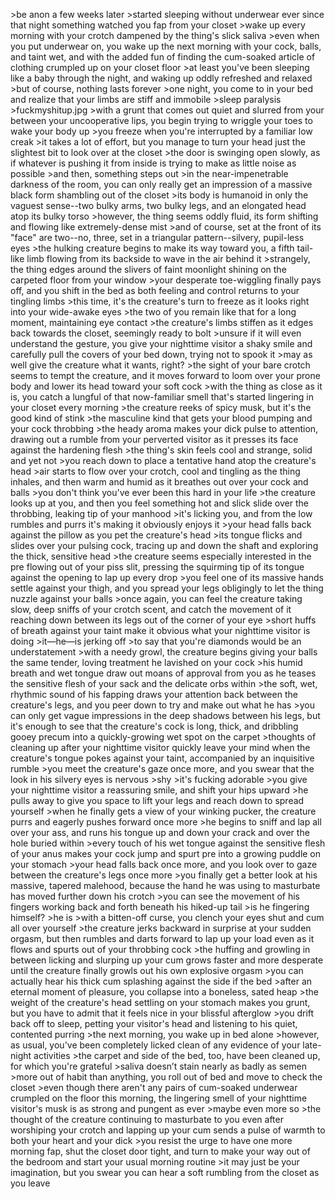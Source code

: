 \>be anon a few weeks later
\>started sleeping without underwear ever since that night something watched you fap from your closet
\>wake up every morning with your crotch dampened by the thing's slick saliva
\>even when you put underwear on, you wake up the next morning with your cock, balls, and taint wet, and with the added fun of finding the cum-soaked article of clothing crumpled up on your closet floor
\>at least you've been sleeping like a baby through the night, and waking up oddly refreshed and relaxed
\>but of course, nothing lasts forever
\>one night, you come to in your bed and realize that your limbs are stiff and immobile
\>sleep paralysis
\>fuckmyshitup.jpg
\>with a grunt that comes out quiet and slurred from your between your uncooperative lips, you begin trying to wriggle your toes to wake your body up
\>you freeze when you're interrupted by a familiar low creak
\>it takes a lot of effort, but you manage to turn your head just the slightest bit to look over at the closet
\>the door is swinging open slowly, as if whatever is pushing it from inside is trying to make as little noise as possible
\>and then, something steps out
\>in the near-impenetrable darkness of the room, you can only really get an impression of a massive black form shambling out of the closet
\>its body is humanoid in only the vaguest sense--two bulky arms, two bulky legs, and an elongated head atop its bulky torso
\>however, the thing seems oddly fluid, its form shifting and flowing like extremely-dense mist
\>and of course, set at the front of its "face" are two--no, three, set in a triangular pattern--silvery, pupil-less eyes
\>the hulking creature begins to make its way toward you, a fifth tail-like limb flowing from its backside to wave in the air behind it
\>strangely, the thing edges around the slivers of faint moonlight shining on the carpeted floor from your window
\>your desperate toe-wiggling finally pays off, and you shift in the bed as both feeling and control returns to your tingling limbs
\>this time, it's the creature's turn to freeze as it looks right into your wide-awake eyes
\>the two of you remain like that for a long moment, maintaining eye contact 
\>the creature's limbs stiffen as it edges back towards the closet, seemingly ready to bolt
\>unsure if it will even understand the gesture, you give your nighttime visitor a shaky smile and carefully pull the covers of your bed down, trying not to spook it
\>may as well give the creature what it wants, right? 
\>the sight of your bare crotch seems to tempt the creature, and it moves forward to loom over your prone body and lower its head toward your soft cock
\>with the thing as close as it is, you catch a lungful of that now-familiar smell that's started lingering in your closet every morning
\>the creature reeks of spicy musk, but it's the good kind of stink
\>the masculine kind that gets your blood pumping and your cock throbbing
\>the heady aroma makes your dick pulse to attention, drawing out a rumble from your perverted visitor as it presses its face against the hardening flesh
\>the thing's skin feels cool and strange, solid and yet not
\>you reach down to place a tentative hand atop the creature's head
\>air starts to flow over your crotch, cool and tingling as the thing inhales, and then warm and humid as it breathes out over your cock and balls
\>you don't think you've ever been this hard in your life
\>the creature looks up at you, and then you feel something hot and slick slide over the throbbing, leaking tip of your manhood
\>it's licking you, and from the low rumbles and purrs it's making it obviously enjoys it
\>your head falls back against the pillow as you pet the creature's head
\>its tongue flicks and slides over your pulsing cock, tracing up and down the shaft and exploring the thick, sensitive head
\>the creature seems especially interested in the pre flowing out of your piss slit, pressing the squirming tip of its tongue against the opening to lap up every drop
\>you feel one of its massive hands settle against your thigh, and you spread your legs obligingly to let the thing nuzzle against your balls
\>once again, you can feel the creature taking slow, deep sniffs of your crotch scent, and catch the movement of it reaching down between its legs out of the corner of your eye
\>short huffs of breath against your taint make it obvious what your nighttime visitor is doing
\>it—he—is jerking off
\>to say that you're diamonds would be an understatement
\>with a needy growl, the creature begins giving your balls the same tender, loving treatment he lavished on your cock
\>his humid breath and wet tongue draw out moans of approval from you as he teases the sensitive flesh of your sack and the delicate orbs within
\>the soft, wet, rhythmic sound of his fapping draws your attention back between the creature's legs, and you peer down to try and make out what he has
\>you can only get vague impressions in the deep shadows between his legs, but it's enough to see that the creature's cock is long, thick, and dribbling gooey precum into a quickly-growing wet spot on the carpet 
\>thoughts of cleaning up after your nighttime visitor quickly leave your mind when the creature's tongue pokes against your taint, accompanied by an inquisitive rumble
\>you meet the creature's gaze once more, and you swear that the look in his silvery eyes is nervous
\>shy
\>it's fucking adorable
\>you give your nighttime visitor a reassuring smile, and shift your hips upward
\>he pulls away to give you space to lift your legs and reach down to spread yourself
\>when he finally gets a view of your winking pucker, the creature purrs and eagerly pushes forward once more
\>he begins to sniff and lap all over your ass, and runs his tongue up and down your crack and over the hole buried within
\>every touch of his wet tongue against the sensitive flesh of your anus makes your cock jump and spurt pre into a growing puddle on your stomach
\>your head falls back once more, and you look over to gaze between the creature's legs once more
\>you finally get a better look at his massive, tapered malehood, because the hand he was using to masturbate has moved further down his crotch
\>you can see the movement of his fingers working back and forth beneath his hiked-up tail
\>is he fingering himself? 
\>he is
\>with a bitten-off curse, you clench your eyes shut and cum all over yourself
\>the creature jerks backward in surprise at your sudden orgasm, but then rumbles and darts forward to lap up your load even as it flows and spurts out of your throbbing cock
\>the huffing and growling in between licking and slurping up your cum grows faster and more desperate until the creature finally growls out his own explosive orgasm
\>you can actually hear his thick cum splashing against the side if the bed
\>after an eternal moment of pleasure, you collapse into a boneless, sated heap
\>the weight of the creature's head settling on your stomach makes you grunt, but you have to admit that it feels nice in your blissful afterglow
\>you drift back off to sleep, petting your visitor's head and listening to his quiet, contented purring
\>the next morning, you wake up in bed alone
\>however, as usual, you've been completely licked clean of any evidence of your late-night activities
\>the carpet and side of the bed, too, have been cleaned up, for which you're grateful
\>saliva doesn’t stain nearly as badly as semen
\>more out of habit than anything, you roll out of bed and move to check the closet
\>even though there aren't any pairs of cum-soaked underwear crumpled on the floor this morning, the lingering smell of your nighttime visitor's musk is as strong and pungent as ever
\>maybe even more so
\>the thought of the creature continuing to masturbate to you even after worshiping your crotch and lapping up your cum sends a pulse of warmth to both your heart and your dick
\>you resist the urge to have one more morning fap, shut the closet door tight, and turn to make your way out of the bedroom and start your usual morning routine
\>it may just be your imagination, but you swear you can hear a soft rumbling from the closet as you leave
